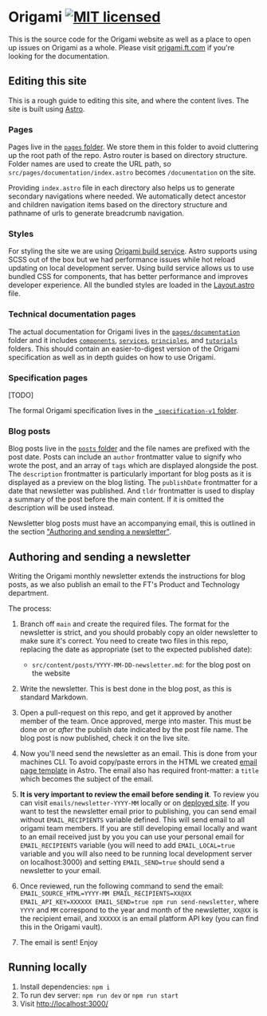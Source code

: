 # Origami [![MIT licensed](https://img.shields.io/badge/license-MIT-blue.svg)](./LICENSE)

This is the source code for the Origami website as well as a place to open up issues on Origami as a whole. Please visit [origami.ft.com] if you're looking for the documentation.

## Editing this site

This is a rough guide to editing this site, and where the content lives. The site is built using [Astro](https://docs.astro.build/en/getting-started).

### Pages

Pages live in the [`pages` folder](src/pages). We store them in this folder to avoid cluttering up the root path of the repo. Astro router is based on directory structure. Folder names are used to create the URL path, so `src/pages/documentation/index.astro` becomes `/documentation` on the site.

Providing `index.astro` file in each directory also helps us to generate secondary navigations where needed. We automatically detect ancestor and children navigation items based on the directory structure and pathname of urls to generate breadcrumb navigation.

### Styles

For styling the site we are using [Origami build service](https://www.ft.com/__origami/service/build/v3/). Astro supports using SCSS out of the box but we had performance issues while hot reload updating on local development server. Using build service allows us to use bundled CSS for components, that has better performance and improves developer experience. All the bundled styles are loaded in the [Layout.astro](src/layouts/Layout.astro) file.

### Technical documentation pages

The actual documentation for Origami lives in the [`pages/documentation`](src/pages/documentation/) folder and it includes [`components`](src/pages/documentation/components), [`services`](src/pages/documentation/services), [`principles`](src/pages/documentation/principles), and [`tutorials`](src/pages/documentation/tutorials) folders. This should contain an easier-to-digest version of the Origami specification as well as in depth guides on how to use Origami.

### Specification pages

[TODO]

The formal Origami specification lives in the [`_specification-v1` folder](_specification-v1).

### Blog posts

Blog posts live in the [`posts` folder](src/content/posts) and the file names are prefixed with the post date. Posts can include an `author` frontmatter value to signify who wrote the post, and an array of `tags` which are displayed alongside the post. The `description` frontmatter is particularly important for blog posts as it is displayed as a preview on the blog listing. The `publishDate` frontmatter for a date that newsletter was published. And `tldr` frontmatter is used to display a summary of the post before the main content. If it is omitted the description will be used instead.

Newsletter blog posts must have an accompanying email, this is outlined in the section ["Authoring and sending a newsletter"](#authoring-and-sending-a-newsletter).

## Authoring and sending a newsletter

Writing the Origami monthly newsletter extends the instructions for blog posts, as we also publish an email to the FT's Product and Technology department.

The process:

1. Branch off `main` and create the required files. The format for the newsletter is strict, and you should probably copy an older newsletter to make sure it's correct. You need to create two files in this repo, replacing the date as appropriate (set to the expected published date):

   - `src/content/posts/YYYY-MM-DD-newsletter.md`: for the blog post on the website

2. Write the newsletter. This is best done in the blog post, as this is standard Markdown.

3. Open a pull-request on this repo, and get it approved by another member of the team. Once approved, merge into master. This must be done _on_ or _after_ the publish date indicated by the post file name. The blog post is now published, check it on the live site.

4. Now you'll need send the newsletter as an email. This is done from your machines CLI. To avoid copy/paste errors in the HTML we created [email page template](src/pages/emails/[slug].astro) in Astro. The email also has required front-matter: a `title` which becomes the subject of the email.

5. **It is very important to review the email before sending it**. To review you can visit `emails/newsletter-YYYY-MM` locally or on [deployed site](https://origami.ft.com/). If you want to test the newsletter email prior to publishing, you can send email without `EMAIL_RECIPIENTS` variable defined. This will send email to all origami team members. If you are still developing email locally and want to an email received just by you you can use your personal email for `EMAIL_RECIPIENTS` variable (you will need to add `EMAIL_LOCAL=true` variable and you will also need to be running local development server on localhost:3000) and setting `EMAIL_SEND=true` should send a newsletter to your email.

6. Once reviewed, run the following command to send the email: `EMAIL_SOURCE_HTML=YYYY-MM EMAIL_RECIPIENTS=XX@XX EMAIL_API_KEY=XXXXXX EMAIL_SEND=true npm run send-newsletter`, where `YYYY` and `MM` correspond to the year and month of the newsletter, `XX@XX` is the recipient email, and `XXXXXX` is an email platform API key (you can find this in the Origami vault).

7. The email is sent! Enjoy

## Running locally

1. Install dependencies: `npm i`
2. To run dev server: `npm run dev` or `npm run start`
3. Visit <http://localhost:3000/>

[origami.ft.com]: http://origami.ft.com/
